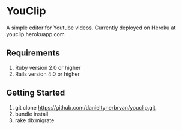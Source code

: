 # YouClip

A simple editor for Youtube videos. Currently deployed on Heroku at youclip.herokuapp.com

## Requirements

1. Ruby version 2.0 or higher
1. Rails version 4.0 or higher

## Getting Started

1. git clone https://github.com/danieltynerbryan/youclip.git
1. bundle install
1. rake db:migrate
